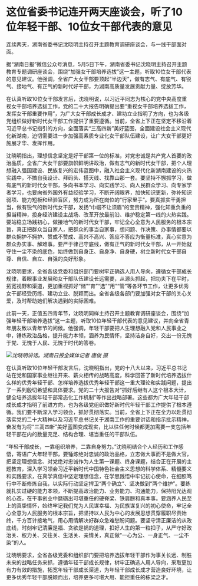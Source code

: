 # 这位省委书记连开两天座谈会，听了10位年轻干部、10位女干部代表的意见

连续两天，湖南省委书记沈晓明主持召开主题教育调研座谈会，与一线干部面对面。

据“湖南日报”微信公众号消息，5月5日下午，湖南省委书记沈晓明主持召开主题教育专题调研座谈会，围绕“加强女干部培养选拔”这一主题，听取10位女干部代表的意见建议。他强调，全省广大女干部要顶起“半边天”，做有志气、有底气、有锐气、接地气、有正气的新时代好干部，为湖南高质量发展贡献力量、绽放芳华。

在认真听取10位女干部发言后，沈晓明说，以习近平同志为核心的党中央高度重视女干部培养选拔工作，党的二十大报告明确提出要“重视女干部培养选拔工作，发挥女干部重要作用”，为广大女干部成长成才、建功立业指明了方向，也为各级党组织做好新时代女干部工作提供了重要遵循。当前，全省上下正在坚定不移沿着习近平总书记指引的方向，全面落实“三高四新”美好蓝图，全面建设社会主义现代化新湖南，迫切需要进一步加强高素质专业化女干部队伍建设，让广大女干部更好施展才华、发挥作用。

沈晓明指出，理想信念坚定是好干部第一位的标准，对党忠诚是共产党人首要的政治品质，全省广大女干部要旗帜鲜明讲政治，做有志气的新时代女干部，把个人理想融入强国建设、民族复兴的宏伟蓝图中，融入社会主义现代化新湖南建设的火热实践中，不搞自我设计、拜码头、搭天线、找靠山那一套。要坚持不懈抓学习，做有底气的新时代女干部，多向书本学习、向实践学习、向人民群众学习、向专家学者学习，也要向省外国外有益经验学习，不断开阔眼界，加快知识更新，弥补知识弱项、能力短板和经验盲区，努力成为所在岗位的“行家里手”。要真抓实干勇担当，做有锐气的新时代女干部，发扬“巾帼不让须眉”的宝贵精神，强化知重负重的担当精神，投身经济建设主战场、改革开放最前沿、维护稳定第一线的火热实践。要站稳立场践初心，做接地气的新时代女干部，牢记全心全意为人民服务的根本宗旨，真正把群众当自家人，把群众的事当自家事，想问题、作决策、办事情都要以群众拥护不拥护、赞成不赞成、高兴不高兴、答应不答应为衡量标准，真心实意为群众办实事、解难事。要严于律己守底线，做有正气的新时代女干部，从一开始就守住一尘不染的底色，始终做到自身正、自身净、自身硬，树立新时代女干部自尊、自信、自立、自强的良好形象。

沈晓明要求，全省各级党委和组织部门要树牢正确选人用人导向，遵循女干部成长规律，着眼事业发展和女干部队伍建设长远需要，从源头抓起，把功夫下在平时，拓宽视野和渠道，更加重视抓好“储”“育”“选”“用”“管”等各环节工作，让更多优秀女干部经受历练、建功立业、脱颖而出。全省各级各部门要加强对女干部的关心关爱，及时帮助她们解决遇到的实际困难。

此前一天，正值五四青年节，沈晓明同样主持召开主题教育调研座谈会，围绕“加强年轻干部培养选拔”这一主题，听取10位年轻干部代表的意见建议，并向全省青年朋友致以青年节的问候。他强调，年轻干部要把人生理想融入党和人民事业之中，锤炼政治品格，提升能力本领，涵养为民情怀，坚持洁身自好，交出一份无愧于党、无愧于人民、无愧于时代的答卷。

![](https://inews.gtimg.com/om_bt/OuUvKiqpV9-czwi2x75qU0uPCydmHo-y8YTeM438Q2Dw0AA/1000)_沈晓明讲话。湖南日报全媒体记者
唐俊 摄_

在认真听取10位年轻干部发言后，沈晓明指出，党的十八大以来，习近平总书记站在党和国家事业继往开来、薪火相传的战略高度，科学回答了新时代培养选拔什么样的优秀年轻干部、怎样培养选拔优秀年轻干部这一重大理论和实践问题，提出了一系列殷切希望和具体要求。党的二十大报告对“抓好后继有人这个根本大计，健全培养选拔年轻干部常态化工作机制”等作出战略部署。这些都为广大年轻干部成长成才指明了前进方向，也为各级党组织做好新时代年轻干部工作提供了根本遵循。我们要不断深入学习领会，抓好贯彻落实。当前，全省上下正在全力以赴贯彻落实党的二十大精神以及习近平总书记关于湖南工作的重要讲话和指示批示精神，奋发有为将“三高四新”美好蓝图变成现实，比以往任何时候都更加需要一支包括年轻干部在内的数量充足、结构合理、堪当重任的干部队伍。

“年轻干部成长，一靠组织培养，二靠自身努力。”沈晓明结合个人经历和工作感悟，寄语广大年轻干部，要锤炼绝对忠诚的政治品格，立志做大事而不是做大官，把坚定理想信念、对党绝对忠诚作为人生第一课题、终身课题，结合正在开展的主题教育，深入学习领会习近平新时代中国特色社会主义思想的科学体系、精髓要义和实践要求，在真学真信中坚定理想信念，在学思践悟中牢记初心使命，在细照笃行中不断修炼自我，以实际行动坚定捍卫“两个确立”、坚决做到“两个维护”。要练就扎实过硬的能力本领，不断提高政治能力、业务能力、沟通能力，保持阳光达观的心态，在干事创业中磨砺出可堪重任的硬脊梁、铁肩膀和真本事。要涵养人民至上的真挚情怀，始终牢记我们党为人民谋幸福、为民族谋复兴的初心使命，牢记全心全意为人民服务的根本宗旨，把坚持以人民为中心的发展思想贯穿履职尽责始终，千方百计接地气，用心用情解决好群众急难愁盼问题。要坚守清正廉洁的从政底线，时刻牢记清廉是福、贪欲是祸的道理，扣好人生的第一粒扣子，从严守好政治关、权力关、交往关、生活关、亲情关，真正做“一心为公、一身正气、一尘不染”的人。

沈晓明要求，全省各级党委和组织部门要把培养选拔年轻干部作为事关长远、制胜未来的战略任务来抓，遵循年轻干部成长规律，树牢正确选人用人导向，采取更加有力有效的措施，拓宽年轻干部成长渠道，为年轻干部成长成才营造良好环境，让更多优秀年轻干部脱颖而出，培养更多可堪大用、能担重任的栋梁之才。

